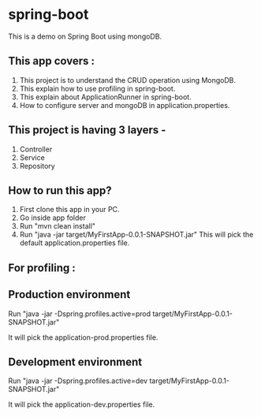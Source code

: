 # spring-boot
This is a demo on Spring Boot using mongoDB.

This app covers :
-----------------

1. This project is to understand the CRUD operation using MongoDB.
2. This explain how to use profiling in spring-boot.
3. This explain about ApplicationRunner in spring-boot.
4. How to configure server and mongoDB in application.properties.

This project is having 3 layers -
----------------------------------
1. Controller
2. Service
3. Repository

How to run this app?
--------------------
1. First clone this app in your PC.
2. Go inside app folder
3. Run "mvn clean install"
4. Run "java -jar target/MyFirstApp-0.0.1-SNAPSHOT.jar"
          This will pick the default application.properties file.
          
          
For profiling :
---------------

Production environment
---------------------
Run "java -jar -Dspring.profiles.active=prod target/MyFirstApp-0.0.1-SNAPSHOT.jar"

It will pick the application-prod.properties file.

Development environment
-----------------------
Run "java -jar -Dspring.profiles.active=dev target/MyFirstApp-0.0.1-SNAPSHOT.jar"

It will pick the application-dev.properties file.
